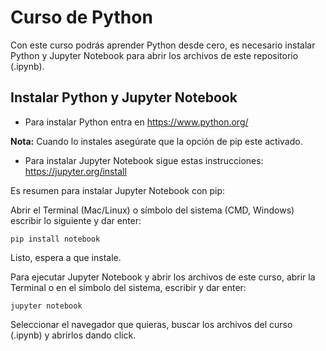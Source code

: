 # Curso de Python
Con este curso podrás aprender Python desde cero, es necesario instalar Python y Jupyter Notebook para abrir los archivos de este repositorio (.ipynb).

## Instalar Python y Jupyter Notebook

- Para instalar Python entra en https://www.python.org/

**Nota:** Cuando lo instales asegúrate que la opción de pip este activado.

- Para instalar Jupyter Notebook sigue estas instrucciones: https://jupyter.org/install 

Es resumen para instalar Jupyter Notebook con pip:

Abrir el Terminal (Mac/Linux) o símbolo del sistema (CMD, Windows) escribir lo siguiente y dar enter:

```
pip install notebook
```

Listo, espera a que instale. 

Para ejecutar Jupyter Notebook y abrir los archivos de este curso, abrir la Terminal o en el símbolo del sistema, escribir y dar enter:

```
jupyter notebook
```

Seleccionar el navegador que quieras, buscar los archivos del curso (.ipynb) y abrirlos dando click.
